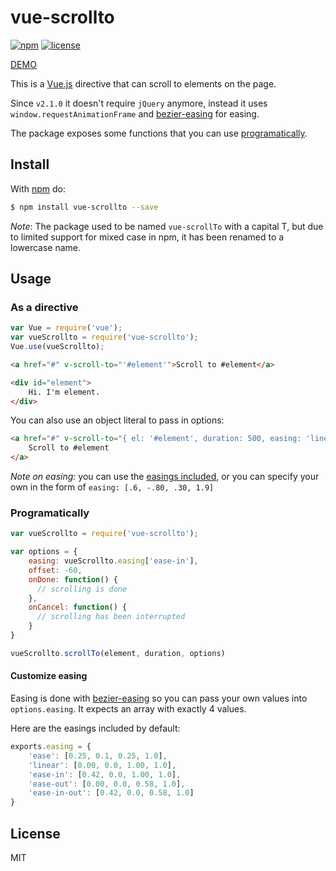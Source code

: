 # vue-scrollto
[![npm](https://img.shields.io/npm/v/vue-scrollto.svg)](https://www.npmjs.com/package/vue-scrollto)
[![license](https://img.shields.io/github/license/mashape/apistatus.svg)](https://github.com/rigor789/vue-scrollto/blob/master/LICENSE)

[DEMO](https://rigor789.github.io/vue-scrollto/)

This is a [Vue.js](https://github.com/vuejs/vue) directive that
can scroll to elements on the page.

Since `v2.1.0` it doesn't require `jQuery` anymore, instead it uses
`window.requestAnimationFrame` and 
[bezier-easing](https://github.com/gre/bezier-easing) for easing.
 
The package exposes some functions that you can use [programatically](#programatically). 

## Install

With [npm](http://npmjs.org) do:

```bash
$ npm install vue-scrollto --save
```
*Note*: The package used to be named `vue-scrollTo` with a capital T, but due to limited support for mixed case in npm, it has been renamed to a lowercase name.
## Usage

### As a directive
```js
var Vue = require('vue');
var vueScrollto = require('vue-scrollto');
Vue.use(vueScrollto);
```

```html
<a href="#" v-scroll-to="'#element'">Scroll to #element</a>

<div id="element">
    Hi. I'm element.
</div>
```

You can also use an object literal to pass in options:

```html
<a href="#" v-scroll-to="{ el: '#element', duration: 500, easing: 'linear', offset: -200, onDone: onDone, onCancel: onCancel}">
    Scroll to #element
</a>
```

*Note on easing:* you can use the [easings included](#customize-easing), or you can specify your own in the form of `easing: [.6, -.80, .30, 1.9]`

### Programatically

```js
var vueScrollto = require('vue-scrollto');

var options = {
    easing: vueScrollto.easing['ease-in'],
    offset: -60,
    onDone: function() {
      // scrolling is done
    },
    onCancel: function() {
      // scrolling has been interrupted
    }
}

vueScrollto.scrollTo(element, duration, options)
```

#### Customize easing

Easing is done with [bezier-easing](https://github.com/gre/bezier-easing)
so you can pass your own values into
`options.easing`. It expects an array with exactly 4 values.

Here are the easings included by default: 
```js
exports.easing = {
    'ease': [0.25, 0.1, 0.25, 1.0],
    'linear': [0.00, 0.0, 1.00, 1.0],
    'ease-in': [0.42, 0.0, 1.00, 1.0],
    'ease-out': [0.00, 0.0, 0.58, 1.0],
    'ease-in-out': [0.42, 0.0, 0.58, 1.0]
}
```

## License

MIT
